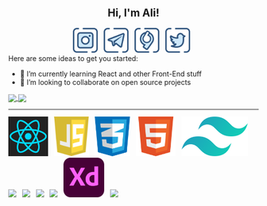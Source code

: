 <h2 align="center"> Hi, I'm Ali!</h2>
<div align="center">
<a href="https://instagram.com/alimoallem27" target="_blank"><img height="50" src="https://raw.githubusercontent.com/AliMoallem27/AliMoallem27/main/images/instagram.png"></a>&nbsp;&nbsp;
<a href="https://telegram.me/AliMoallem27" target="_blank"><img height="50" src="https://raw.githubusercontent.com/AliMoallem27/AliMoallem27/main/images/telegram.png"></a>&nbsp;&nbsp;
<a href="https://virgool.io/@alimoallem27" target="_blank"><img height="50" src="https://raw.githubusercontent.com/AliMoallem27/AliMoallem27/main/images/virgool.png"></a>&nbsp;&nbsp;
<a href="https://twitter.com/AliMoallem27" target="_blank"><img height="50" src="https://raw.githubusercontent.com/AliMoallem27/AliMoallem27/main/images/twitter.png"></a>&nbsp;&nbsp;
</div>
Here are some ideas to get you started:

- 🌱 I’m currently learning React and other Front-End stuff
- 👯 I’m looking to collaborate on open source projects
<!--
- 🔭 I’m currently working on ...
- ⚡ Fun fact: ...
- 📫 How to reach me: ...
  -->

<a href="https://github.com/alimoallem27">
  <img align="center" src="https://github-readme-stats.vercel.app/api?username=alimoallem27&show_icons=true&count_private=true&include_all_commits=true" />
</a>
<a href="https://github.com/alimoallem27">
  <img align="center" src="https://github-readme-stats.vercel.app/api/top-langs/?username=alimoallem27&layout=compact&langs_count=12&hide=html,css" />
</a>

<hr />

<div>
<a href="https://reactjs.org/" target="_blank"><img height="80" src="https://raw.githubusercontent.com/AliMoallem27/AliMoallem27/main/images/react.png"></a>&nbsp;&nbsp;
<a href="https://www.javascript.com/" target="_blank"><img height="80" src="https://raw.githubusercontent.com/AliMoallem27/AliMoallem27/main/images/js.png"></a>&nbsp;&nbsp;
<a href="https://www.w3.org/Style/CSS/Overview.en.html" target="_blank"><img height="80" src="https://raw.githubusercontent.com/AliMoallem27/AliMoallem27/main/images/css.png"></a>&nbsp;&nbsp;
<a href="https://en.wikipedia.org/wiki/HTML" target="_blank"><img height="80" src="https://raw.githubusercontent.com/AliMoallem27/AliMoallem27/main/images/html.png"></a>&nbsp;&nbsp;
<a href="https://tailwindcss.com/" target="_blank"><img height="80" src="https://raw.githubusercontent.com/AliMoallem27/AliMoallem27/main/images/tailwindcss.svg"></a>&nbsp;&nbsp;
<a href="https://visualstudio.microsoft.com/" target="_blank"><img height="80" src="https://user-images.githubusercontent.com/9213496/100453343-029b6000-30d0-11eb-9f35-ddceaa73e0b1.png"></a>&nbsp;&nbsp;
<a href="https://nodejs.org/en/" target="_blank"><img height="80" src="https://user-images.githubusercontent.com/9213496/100453330-ffa06f80-30cf-11eb-8c71-d981220ca5be.png"></a>&nbsp;&nbsp;
<a href="https://github.com" target="_blank"><img height="80" src="https://user-images.githubusercontent.com/9213496/100454737-c289ac80-30d2-11eb-8dfd-186678751153.png"></a>&nbsp;&nbsp;
<a href="https://git-scm.com" target="_blank"><img height="80" src="https://user-images.githubusercontent.com/9213496/100453292-fadbbb80-30cf-11eb-9730-f16051fe2e2f.png"></a>&nbsp;&nbsp;
<a href="https://www.adobe.com/products/xd.html" target="_blank"><img height="80" src="https://raw.githubusercontent.com/AliMoallem27/AliMoallem27/main/images/xd.png"></a>&nbsp;&nbsp;
<a href="https://www.adobe.com/products/photoshop.html" target="_blank"><img height="80" src="https://raw.githubusercontent.com/AliMoallem27/AliMoallem27/main/images/ps.png"></a>&nbsp;&nbsp;

</div>
